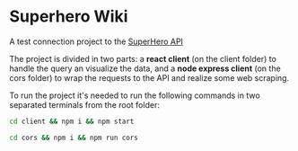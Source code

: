 # Superhero Wiki
A test connection project to the [SuperHero API](https://superheroapi.com/index.html)

The project is divided in two parts: a **react client** (on the client folder) to handle the query an visualize the data, and a **node express client** (on the cors folder) to wrap the requests to the API and realize some web scraping.

To run the project it's needed to run the following commands in two separated terminals from the root folder:
```bash
cd client && npm i && npm start
```
```bash
cd cors && npm i && npm run cors
```

